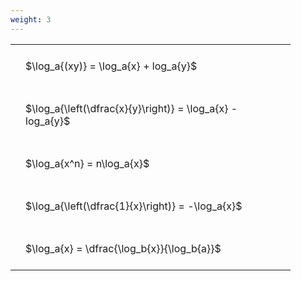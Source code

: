 ```yaml
---
weight: 3
---
```


<style type="text/css">
#T_60638 th.col_heading {
  text-align: left;
  font-size: 1em;
}
#T_60638 td {
  text-align: left;
  font-size: 1em;
  padding: 1.5em;
}
#T_60638_row0_col0, #T_60638_row1_col0, #T_60638_row2_col0, #T_60638_row3_col0, #T_60638_row4_col0 {
  width: 400px;
  white-space: pre-wrap;
}
</style>
<table id="T_60638">
  <thead>
  </thead>
  <tbody>
    <tr>
      <td id="T_60638_row0_col0" class="data row0 col0" >$\log_a{(xy)} = \log_a{x} + log_a{y}$</td>
    </tr>
    <tr>
      <td id="T_60638_row1_col0" class="data row1 col0" >$\log_a{\left(\dfrac{x}{y}\right)} = \log_a{x} - log_a{y}$</td>
    </tr>
    <tr>
      <td id="T_60638_row2_col0" class="data row2 col0" >$\log_a{x^n} = n\log_a{x}$</td>
    </tr>
    <tr>
      <td id="T_60638_row3_col0" class="data row3 col0" >$\log_a{\left(\dfrac{1}{x}\right)} = -\log_a{x}$</td>
    </tr>
    <tr>
      <td id="T_60638_row4_col0" class="data row4 col0" >$\log_a{x} = \dfrac{\log_b{x}}{\log_b{a}}$</td>
    </tr>
  </tbody>
</table>
